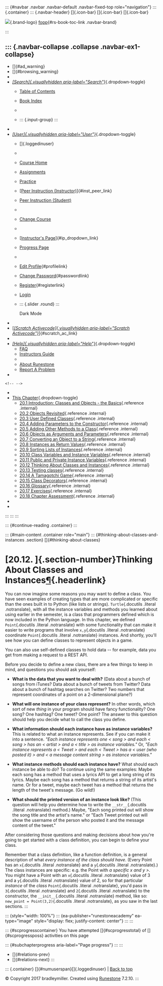 ::: {#navbar .navbar .navbar-default .navbar-fixed-top role="navigation"}
::: {.container}
::: {.navbar-header}
[]{.icon-bar} []{.icon-bar} []{.icon-bar}

<div>

[![](../_static/img/RAIcon.png)](/runestone/default/user/login){.brand-logo}
[fopp](../index.html){#rs-book-toc-link .navbar-brand}

</div>
:::

::: {.navbar-collapse .collapse .navbar-ex1-collapse}
-   
-   []{#ad_warning}
-   []{#browsing_warning}
-   
-   [*[Search]{.visuallyhidden
    aria-label="Search"}*](#){.dropdown-toggle}
    -   [Table of Contents](../index.html)

    -   [Book Index](../genindex.html)

    -   

    -   ::: {.input-group}
        :::
-   
-   [*[User]{.visuallyhidden aria-label="User"}*](#){.dropdown-toggle}
    -   []{.loggedinuser}

    -   

    -   [Course Home](/ns/course/index)

    -   [Assignments](/assignment/student/chooseAssignment)

    -   [Practice](/runestone/assignments/practice)

    -   [[Peer Instruction
        (Instructor)](/runestone/peer/instructor.html)]{#inst_peer_link}

    -   [Peer Instruction (Student)](/runestone/peer/student.html)

    -   

    -   [Change Course](/runestone/default/courses)

    -   

    -   [[Instructor\'s
        Page](/runestone/admin/index)]{#ip_dropdown_link}

    -   [Progress Page](/runestone/dashboard/studentreport)

    -   

    -   [Edit Profile](/runestone/default/user/profile){#profilelink}

    -   [Change
        Password](/runestone/default/user/change_password){#passwordlink}

    -   [Register](/runestone/default/user/register){#registerlink}

    -   [Login](#)

    -   ::: {.slider .round}
        :::

        Dark Mode
-   
-   [[*[Scratch Activecode]{.visuallyhidden
    aria-label="Scratch Activecode"}*](javascript:runestoneComponents.popupScratchAC())]{#scratch_ac_link}
-   
-   [*[Help]{.visuallyhidden aria-label="Help"}*](#){.dropdown-toggle}
    -   [FAQ](http://runestoneinteractive.org/pages/faq.html)
    -   [Instructors Guide](https://guide.runestone.academy)
    -   
    -   [About Runestone](http://runestoneinteractive.org)
    -   [Report A
        Problem](/runestone/default/reportabug?course=fopp&page=ThinkingAboutClasses)
-   

```{=html}
<!-- -->
```
-   
-   [This Chapter](../index.html){.dropdown-toggle}
    -   [20.1 Introduction: Classes and Objects - the
        Basics](intro-ClassesandObjectstheBasics.html){.reference
        .internal}
    -   [20.2 Objects Revisited](ObjectsRevisited.html){.reference
        .internal}
    -   [20.3 User Defined Classes](UserDefinedClasses.html){.reference
        .internal}
    -   [20.4 Adding Parameters to the
        Constructor](ImprovingourConstructor.html){.reference .internal}
    -   [20.5 Adding Other Methods to a
        Class](AddingOtherMethodstoourClass.html){.reference .internal}
    -   [20.6 Objects as Arguments and
        Parameters](ObjectsasArgumentsandParameters.html){.reference
        .internal}
    -   [20.7 Converting an Object to a
        String](ConvertinganObjecttoaString.html){.reference .internal}
    -   [20.8 Instances as Return
        Values](InstancesasReturnValues.html){.reference .internal}
    -   [20.9 Sorting Lists of
        Instances](sorting_instances.html){.reference .internal}
    -   [20.10 Class Variables and Instance
        Variables](ClassVariablesInstanceVariables.html){.reference
        .internal}
    -   [20.11 Public and Private Instance
        Variables](PrivateInstanceVariables.html){.reference .internal}
    -   [20.12 Thinking About Classes and
        Instances](ThinkingAboutClasses.html){.reference .internal}
    -   [20.13 Testing classes](TestingClasses.html){.reference
        .internal}
    -   [20.14 A Tamagotchi Game](Tamagotchi.html){.reference .internal}
    -   [20.15 Class Decorators](ClassDecorators.html){.reference
        .internal}
    -   [20.16 Glossary](Glossary.html){.reference .internal}
    -   [20.17 Exercises](Exercises.html){.reference .internal}
    -   [20.18 Chapter Assessment](ChapterAssessment.html){.reference
        .internal}
-   
-   
:::
:::
:::

::: {#continue-reading .container}
:::

::: {#main-content .container role="main"}
::: {#thinking-about-classes-and-instances .section}
[]{#thinking-about-classes}

[20.12. ]{.section-number}Thinking About Classes and Instances[¶](#thinking-about-classes-and-instances "Permalink to this heading"){.headerlink}
=================================================================================================================================================

You can now imagine some reasons you may want to define a class. You
have seen examples of creating types that are more complicated or
specific than the ones built in to Python (like lists or strings).
`Turtle`{.docutils .literal .notranslate}, with all the instance
variables and methods you learned about using earlier in the semester,
is a class that programmers defined which is now included in the Python
language. In this chapter, we defined `Point`{.docutils .literal
.notranslate} with some functionality that can make it easier to write
programs that involve `x,y`{.docutils .literal .notranslate} coordinate
`Point`{.docutils .literal .notranslate} instances. And shortly, you'll
see how you can define classes to represent objects in a game.

You can also use self-defined classes to hold data -- for example, data
you get from making a request to a REST API.

Before you decide to define a new class, there are a few things to keep
in mind, and questions you should ask yourself:

-   **What is the data that you want to deal with?** (Data about a bunch
    of songs from iTunes? Data about a bunch of tweets from Twitter?
    Data about a bunch of hashtag searches on Twitter? Two numbers that
    represent coordinates of a point on a 2-dimensional plane?)

-   **What will one instance of your class represent?** In other words,
    which sort of new *thing* in your program should have fancy
    functionality? One song? One hashtag? One tweet? One point? The
    answer to this question should help you decide what to call the
    class you define.

-   **What information should each instance have as instance
    variables?** This is related to what an instance represents. See if
    you can make it into a sentence. *"Each instance represents one \<
    song \> and each \< song \> has an \< artist \> and a \< title \> as
    instance variables."* Or, *"Each instance represents a \< Tweet \>
    and each \< Tweet \> has a \< user (who posted it) \> and \< a
    message content string \> as instance variables."*

-   **What instance methods should each instance have?** What should
    each instance be able to *do*? To continue using the same examples:
    Maybe each song has a method that uses a lyrics API to get a long
    string of its lyrics. Maybe each song has a method that returns a
    string of its artist's name. Or for a tweet, maybe each tweet has a
    method that returns the length of the tweet's message. (Go wild!)

-   **What should the printed version of an instance look like?** (This
    question will help you determine how to write the
    `__str__`{.docutils .literal .notranslate} method.) Maybe, "Each
    song printed out will show the song title and the artist's name." or
    "Each Tweet printed out will show the username of the person who
    posted it and the message content of the tweet."

After considering those questions and making decisions about how you're
going to get started with a class definition, you can begin to define
your class.

Remember that a class definition, like a function definition, is a
general description of what *every instance of the class should have*.
(Every Point has an `x`{.docutils .literal .notranslate} and a
`y`{.docutils .literal .notranslate}.) The class instances are specific:
e.g. the Point with *a specific x and y \>.* You might have a Point with
an `x`{.docutils .literal .notranslate} value of 3 and a `y`{.docutils
.literal .notranslate} value of 2, so for that particular *instance* of
the *class* `Point`{.docutils .literal .notranslate}, you'd pass in
`3`{.docutils .literal .notranslate} and `2`{.docutils .literal
.notranslate} to the constructor, the `__init__`{.docutils .literal
.notranslate} method, like so: `new_point = Point(3,2)`{.docutils
.literal .notranslate}, as you saw in the last sections.
:::

::: {style="width: 100%"}
::: {ea-publisher="runestoneacademy" ea-type="image" style="display: flex; justify-content: center"}
:::
:::

::: {#scprogresscontainer}
You have attempted []{#scprogresstotal} of []{#scprogressposs}
activities on this page

::: {#subchapterprogress aria-label="Page progress"}
:::
:::

-   [[](PrivateInstanceVariables.html)]{#relations-prev}
-   [[](TestingClasses.html)]{#relations-next}
:::

::: {.container}
[]{#numuserspan}[]{.loggedinuser} \| [Back to top](#)

© Copyright 2017 bradleymiller. Created using
[Runestone](http://runestoneinteractive.org/) 7.2.10.
:::

